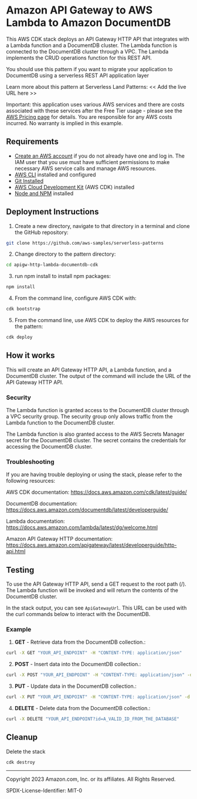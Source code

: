# Amazon API Gateway to AWS Lambda to Amazon DocumentDB 

This AWS CDK stack deploys an API Gateway HTTP API that integrates with a Lambda function and a DocumentDB cluster. The Lambda function is connected to the DocumentDB cluster through a VPC. The Lambda implements the CRUD operations function for this REST API.

You should use this pattern if you want to migrate your application to DocumentDB using a serverless REST API application layer

Learn more about this pattern at Serverless Land Patterns: << Add the live URL here >>

Important: this application uses various AWS services and there are costs associated with these services after the Free Tier usage - please see the [AWS Pricing page](https://aws.amazon.com/pricing/) for details. You are responsible for any AWS costs incurred. No warranty is implied in this example.

## Requirements

* [Create an AWS account](https://portal.aws.amazon.com/gp/aws/developer/registration/index.html) if you do not already have one and log in. The IAM user that you use must have sufficient permissions to make necessary AWS service calls and manage AWS resources.
* [AWS CLI](https://docs.aws.amazon.com/cli/latest/userguide/install-cliv2.html) installed and configured
* [Git Installed](https://git-scm.com/book/en/v2/Getting-Started-Installing-Git)
* [AWS Cloud Development Kit](https://docs.aws.amazon.com/cdk/latest/guide/cli.html) (AWS CDK) installed
* [Node and NPM](https://nodejs.org/en/download/) installed

## Deployment Instructions

1. Create a new directory, navigate to that directory in a terminal and clone the GitHub repository:
```bash
git clone https://github.com/aws-samples/serverless-patterns
```
2. Change directory to the pattern directory:
```bash
cd apigw-http-lambda-documentdb-cdk
```
3. run npm install to install npm packages:
```bash
npm install
```    
4. From the command line, configure AWS CDK with:
```bash
cdk bootstrap
```  
5. From the command line, use AWS CDK to deploy the AWS resources for the pattern:
```bash
cdk deploy
```
## How it works

This will create an API Gateway HTTP API, a Lambda function, and a DocumentDB cluster. The output of the command will include the URL of the API Gateway HTTP API.

### Security
The Lambda function is granted access to the DocumentDB cluster through a VPC security group. The security group only allows traffic from the Lambda function to the DocumentDB cluster.

The Lambda function is also granted access to the AWS Secrets Manager secret for the DocumentDB cluster. The secret contains the credentials for accessing the DocumentDB cluster.

### Troubleshooting
If you are having trouble deploying or using the stack, please refer to the following resources:

AWS CDK documentation: https://docs.aws.amazon.com/cdk/latest/guide/

DocumentDB documentation: https://docs.aws.amazon.com/documentdb/latest/developerguide/

Lambda documentation: https://docs.aws.amazon.com/lambda/latest/dg/welcome.html

Amazon API Gateway HTTP documentation: https://docs.aws.amazon.com/apigateway/latest/developerguide/http-api.html

## Testing

To use the API Gateway HTTP API, send a GET request to the root path (/). The Lambda function will be invoked and will return the contents of the DocumentDB cluster.

In the stack output, you can see `ApiGatewayUrl`. This URL can be used with the curl commands below to interact with the DocumentDB.

### Example
1. **GET** - Retrieve data from the DocumentDB collection.:
```bash
curl -X GET "YOUR_API_ENDPOINT" -H "CONTENT-TYPE: application/json"
```
2. **POST**  - Insert data into the DocumentDB collection.:
```bash
curl -X POST "YOUR_API_ENDPOINT" -H "CONTENT-TYPE: application/json" -d '{"key": "value"}'
```
3. **PUT** - Update data in the DocumentDB collection.:
```bash
curl -X PUT "YOUR_API_ENDPOINT" -H "CONTENT-TYPE: application/json" -d '{"_id": "A_VALID_ID_FROM_THE_DATABASE", "key": "newvalue"}'
```
4. **DELETE** - Delete data from the DocumentDB collection.:
```bash
curl -X DELETE "YOUR_API_ENDPOINT?id=A_VALID_ID_FROM_THE_DATABASE"
```

## Cleanup
 
Delete the stack

```bash
cdk destroy
```
----
Copyright 2023 Amazon.com, Inc. or its affiliates. All Rights Reserved.

SPDX-License-Identifier: MIT-0